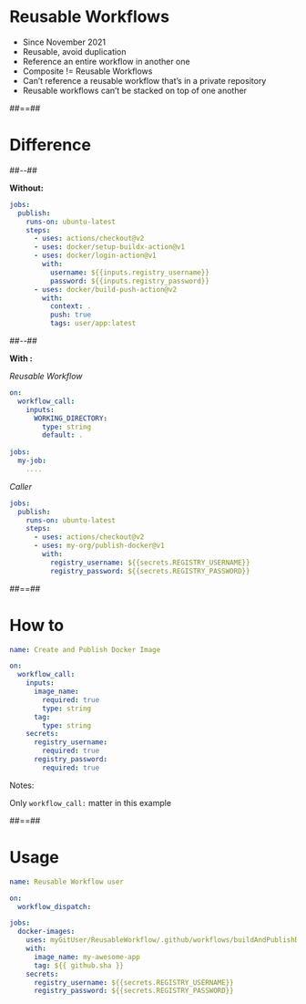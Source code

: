 <!-- .slide: -->

# Reusable Workflows

- Since November 2021
- Reusable, avoid duplication 
- Reference an entire workflow in another one
- Composite != Reusable Workflows
- Can’t reference a reusable workflow that’s in a private repository
- Reusable workflows can’t be stacked on top of one another

##==## 
<!-- .slide: class="two-column-layout with-code"-->
# Difference 

##--##

**Without:**

```yaml
jobs:
  publish:
    runs-on: ubuntu-latest
    steps:
      - uses: actions/checkout@v2
      - uses: docker/setup-buildx-action@v1
      - uses: docker/login-action@v1
        with:
          username: ${{inputs.registry_username}}
          password: ${{inputs.registry_password}}
      - uses: docker/build-push-action@v2
        with:
          context: .
          push: true
          tags: user/app:latest
```
##--##

**With :**

*Reusable Workflow*
```yaml
on:
  workflow_call:
    inputs:
      WORKING_DIRECTORY:
        type: string
        default: .
        
jobs:
  my-job:
    ....
```

_Caller_

```yaml
jobs:
  publish:
    runs-on: ubuntu-latest
    steps:
      - uses: actions/checkout@v2
      - uses: my-org/publish-docker@v1
        with:
          registry_username: ${{secrets.REGISTRY_USERNAME}}
          registry_password: ${{secrets.REGISTRY_PASSWORD}}
```

##==##
<!-- .slide: class="with-code"-->
# How to

```yaml
name: Create and Publish Docker Image

on:
  workflow_call:
    inputs:
      image_name:
        required: true
        type: string
      tag: 
        type: string
    secrets:
      registry_username:
        required: true
      registry_password:
        required: true
```

Notes: 

Only `workflow_call:` matter in this example

##==##
<!-- .slide: class="with-code"-->
# Usage

```yaml 
name: Reusable Workflow user

on:
  workflow_dispatch:

jobs:
  docker-images:
    uses: myGitUser/ReusableWorkflow/.github/workflows/buildAndPublishDockerImage.yml@main 
    with:
      image_name: my-awesome-app
      tag: ${{ github.sha }}
    secrets:
      registry_username: ${{secrets.REGISTRY_USERNAME}}
      registry_password: ${{secrets.REGISTRY_PASSWORD}}
```
